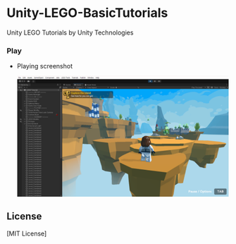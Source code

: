 # Unity-LEGO-BasicTutorials
Unity LEGO Tutorials by Unity Technologies

### Play

* Playing screenshot
  
    <img src="Docs/PlaySceneView.png" style="width:500px"></img>


## License

[MIT License]
